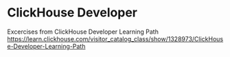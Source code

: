 # ClickHouse Developer
Excercises from ClickHouse Developer Learning Path https://learn.clickhouse.com/visitor_catalog_class/show/1328973/ClickHouse-Developer-Learning-Path

